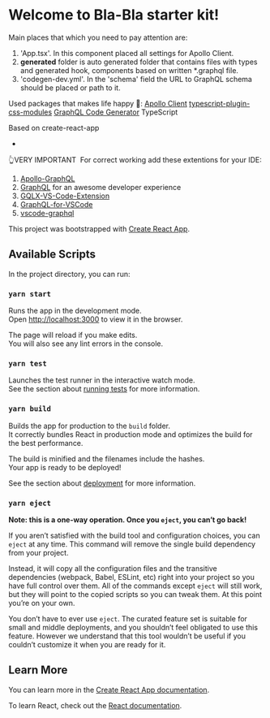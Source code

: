 
# Welcome to Bla-Bla starter kit!

Main places that which you need to pay attention are: 
1) 'App.tsx'. In this component placed all settings for Apollo Client.
2) __generated__ folder is auto generated folder that contains files with types and generated hook, components based on written *.graphql file.
3) 'codegen-dev.yml'. In the 'schema' field the URL to GraphQL schema should be placed or path to it.

Used packages that makes life happy 🤗:
[Apollo Client](https://www.apollographql.com/docs/react/api/core/ApolloClient/)
[typescript-plugin-css-modules](https://www.npmjs.com/package/typescript-plugin-css-modules)
[GraphQL Code Generator](https://graphql-code-generator.com/)
TypeScript

Based on create-react-app

-
👆VERY IMPORTANT&nbsp;
For correct working add these extentions for your IDE:
1) [Apollo-GraphQL](https://marketplace.visualstudio.com/items?itemName=apollographql.vscode-apollo)
2) [GraphQL](https://marketplace.visualstudio.com/items?itemName=Prisma.vscode-graphql)  for an awesome developer experience
3) [GQLX-VS-Code-Extension](https://marketplace.visualstudio.com/items?itemName=FlorianRappl.gqlx-vscode)
4) [GraphQL-for-VSCode](https://marketplace.visualstudio.com/items?itemName=kumar-harsh.graphql-for-vscode)
5) [vscode-graphql](https://marketplace.visualstudio.com/items?itemName=luyizhi.vscode-graphql)


This project was bootstrapped with [Create React App](https://github.com/facebook/create-react-app).

## Available Scripts

In the project directory, you can run:

### `yarn start`

Runs the app in the development mode.<br />
Open [http://localhost:3000](http://localhost:3000) to view it in the browser.

The page will reload if you make edits.<br />
You will also see any lint errors in the console.

### `yarn test`

Launches the test runner in the interactive watch mode.<br />
See the section about [running tests](https://facebook.github.io/create-react-app/docs/running-tests) for more information.

### `yarn build`

Builds the app for production to the `build` folder.<br />
It correctly bundles React in production mode and optimizes the build for the best performance.

The build is minified and the filenames include the hashes.<br />
Your app is ready to be deployed!

See the section about [deployment](https://facebook.github.io/create-react-app/docs/deployment) for more information.

### `yarn eject`

**Note: this is a one-way operation. Once you `eject`, you can’t go back!**

If you aren’t satisfied with the build tool and configuration choices, you can `eject` at any time. This command will remove the single build dependency from your project.

Instead, it will copy all the configuration files and the transitive dependencies (webpack, Babel, ESLint, etc) right into your project so you have full control over them. All of the commands except `eject` will still work, but they will point to the copied scripts so you can tweak them. At this point you’re on your own.

You don’t have to ever use `eject`. The curated feature set is suitable for small and middle deployments, and you shouldn’t feel obligated to use this feature. However we understand that this tool wouldn’t be useful if you couldn’t customize it when you are ready for it.

## Learn More

You can learn more in the [Create React App documentation](https://facebook.github.io/create-react-app/docs/getting-started).

To learn React, check out the [React documentation](https://reactjs.org/).
